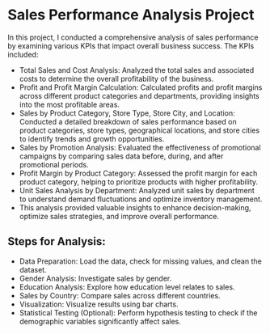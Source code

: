 # Sales Performance Analysis Project

In this project, I conducted a comprehensive analysis of sales performance by examining various KPIs that impact overall business success. 
The KPIs included:
- Total Sales and Cost Analysis: Analyzed the total sales and associated costs to determine the overall profitability of the business.
- Profit and Profit Margin Calculation: Calculated profits and profit margins across different product categories and departments, providing insights into the most profitable areas.
- Sales by Product Category, Store Type, Store City, and Location: Conducted a detailed breakdown of sales performance based on product categories, store types, geographical locations, and store cities to identify trends and growth opportunities.
- Sales by Promotion Analysis: Evaluated the effectiveness of promotional campaigns by comparing sales data before, during, and after promotional periods.
- Profit Margin by Product Category: Assessed the profit margin for each product category, helping to prioritize products with higher profitability.
- Unit Sales Analysis by Department: Analyzed unit sales by department to understand demand fluctuations and optimize inventory management.
- This analysis provided valuable insights to enhance decision-making, optimize sales strategies, and improve overall performance.
## Steps for Analysis: 
- Data Preparation: Load the data, check for missing values, and clean the dataset.
-  Gender Analysis: Investigate sales by gender.
-  Education Analysis: Explore how education level relates to sales.
-  Sales by Country: Compare sales across different countries.
-  Visualization: Visualize results using bar charts.
-   Statistical Testing (Optional): Perform hypothesis testing to check if the demographic variables significantly affect sales.
